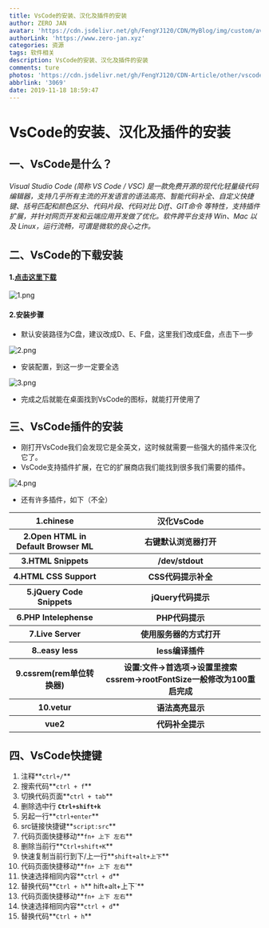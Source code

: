 ```yaml
---
title: VsCode的安装、汉化及插件的安装
author: ZERO JAN
avatar: 'https://cdn.jsdelivr.net/gh/FengYJ120/CDN/MyBlog/img/custom/avatar.jpg'
authorLink: 'https://www.zero-jan.xyz'
categories: 资源
tags: 软件相关
description: VsCode的安装、汉化及插件的安装
comments: ture
photos: 'https://cdn.jsdelivr.net/gh/FengYJ120/CDN-Article/other/vscode.jpeg'
abbrlink: '3069'
date: 2019-11-18 18:59:47
---
```

# VsCode的安装、汉化及插件的安装

## 一、VsCode是什么？

###### Visual Studio Code (简称 VS Code / VSC) 是一款免费开源的现代化轻量级代码编辑器，支持几乎所有主流的开发语言的语法高亮、智能代码补全、自定义快捷键、括号匹配和颜色区分、代码片段、代码对比 Diff、GIT命令 等特性，支持插件扩展，并针对网页开发和云端应用开发做了优化。软件跨平台支持 Win、Mac 以及 Linux，运行流畅，可谓是微软的良心之作。

## 二、VsCode的下载安装

#### 1.[点击这里下载](https://code.visualstudio.com/)

![1.png](https://img-blog.csdnimg.cn/20191118185314143.png?x-oss-process=image/watermark,type_ZmFuZ3poZW5naGVpdGk,shadow_10,text_aHR0cHM6Ly9ibG9nLmNzZG4ubmV0L3FxXzQzNjM2MTk5,size_16,color_FFFFFF,t_70)

#### 2.安装步骤
- 默认安装路径为C盘，建议改成D、E、F盘，这里我们改成E盘，点击下一步

![2.png](https://img-blog.csdnimg.cn/20191118185406821.png?x-oss-process=image/watermark,type_ZmFuZ3poZW5naGVpdGk,shadow_10,text_aHR0cHM6Ly9ibG9nLmNzZG4ubmV0L3FxXzQzNjM2MTk5,size_16,color_FFFFFF,t_70)

- 安装配置，到这一步一定要全选

![3.png](https://img-blog.csdnimg.cn/20191118185439223.png?x-oss-process=image/watermark,type_ZmFuZ3poZW5naGVpdGk,shadow_10,text_aHR0cHM6Ly9ibG9nLmNzZG4ubmV0L3FxXzQzNjM2MTk5,size_16,color_FFFFFF,t_70)

- 完成之后就能在桌面找到VsCode的图标，就能打开使用了

## 三、VsCode插件的安装

- 刚打开VsCode我们会发现它是全英文，这时候就需要一些强大的插件来汉化它了。
- VsCode支持插件扩展，在它的扩展商店我们能找到很多我们需要的插件。

![4.png](https://img-blog.csdnimg.cn/20191118185457414.png?x-oss-process=image/watermark,type_ZmFuZ3poZW5naGVpdGk,shadow_10,text_aHR0cHM6Ly9ibG9nLmNzZG4ubmV0L3FxXzQzNjM2MTk5,size_16,color_FFFFFF,t_70)

- 还有许多插件，如下（不全）

 <table>
    <tr>
        <th>1.chinese</th>
        <th>汉化VsCode</th>
    </tr>
    <tr>
        <th>2.Open HTML in Default Browser ML</th>
        <th>右键默认浏览器打开</th>
    </tr>
    <tr>
        <th>3.HTML Snippets</th>
        <th>/dev/stdout</th>
    </tr>
    <tr>
        <th>4.HTML CSS Support</th>
        <th>CSS代码提示补全</th>
    </tr>
	<tr>
        <th>5.jQuery Code Snippets</th>
        <th>jQuery代码提示</th>
    </tr>
	<tr>
        <th>6.PHP Intelephense</th>
        <th>PHP代码提示</th>
    </tr>
	<tr>
        <th>7.Live Server</th>
        <th>使用服务器的方式打开</th>
    </tr>
	<tr>
        <th>8..easy less</th>
        <th>less编译插件</th>
    </tr>
	<tr>
        <th>9.cssrem(rem单位转换器)</th>
        <th>设置:文件→首选项→设置里搜索cssrem→rootFontSize一般修改为100重启完成</th>
    </tr>
	<tr>
        <th>10.vetur</th>
        <th>语法高亮显示</th>
    </tr>
	<tr>
		<th>vue2</th>
		<th>代码补全提示</th>
	</tr>
</table>

##  四、VsCode快捷键

1. 注释**`ctrl+/`**
2. 搜索代码**`ctrl + f`**
3. 切换代码页面**`ctrl + tab`**
4. 删除选中行 **`Ctrl+shift+k`**
5. 另起一行**`ctrl+enter`**
6. src链接快捷键**`script:src`**
7. 代码页面快捷移动**`fn+ 上下 左右`**
8. 删除当前行**`Ctrl+shift+K`**
9. 快速复制当前行到下/上一行**`shift+alt+上下`**
10. 代码页面快捷移动**`fn+ 上下 左右`**
11. 快速选择相同内容**`ctrl + d`**
12. 替换代码**`Ctrl + h`**
hift+alt+上下`**
10. 代码页面快捷移动**`fn+ 上下 左右`**
11. 快速选择相同内容**`ctrl + d`**
12. 替换代码**`Ctrl + h`**